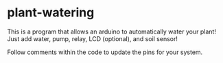 # plant-watering
This is a program that allows an arduino to automatically water your plant! Just add water, pump, relay, LCD (optional), and soil sensor!

Follow comments within the code to update the pins for your system. 

